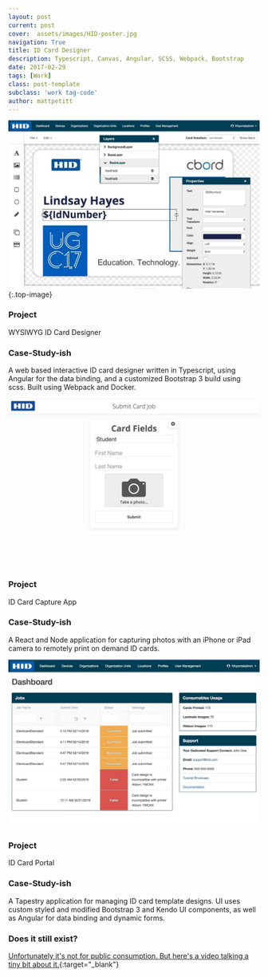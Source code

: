 ```yaml
---
layout: post
current: post
cover:  assets/images/HID-poster.jpg
navigation: True
title: ID Card Designer
description: Typescript, Canvas, Angular, SCSS, Webpack, Bootstrap
date: 2017-02-29
tags: [Work]
class: post-template
subclass: 'work tag-code'
author: mattpetitt
---
```


[screenshot]: /assets/images/card-designer.jpg "Screenshot"
![Card Designer Screenshot][screenshot]{:.top-image}

### Project
WYSIWYG ID Card Designer

### Case-Study-ish
A web based interactive ID card designer written in Typescript, using Angular for the data binding, and a customized Bootstrap 3 build using scss. Built using Webpack and Docker.

[screenshot2]: /assets/images/capture-app.jpg "Screenshot2"
![Card Management App Screenshot][screenshot2]

### Project
ID Card Capture App

### Case-Study-ish
A React and Node application for capturing photos with an iPhone or iPad camera to remotely print on demand ID cards.

[screenshot3]: /assets/images/card-management-app.jpg "Screenshot3"
![Card Management App Screenshot][screenshot3]

### Project
ID Card Portal

### Case-Study-ish
A Tapestry application for managing ID card template designs. UI uses custom styled and modified Bootstrap 3 and Kendo UI components, as well as Angular for data binding and dynamic forms.

### Does it still exist?
[Unfortunately it's not for public consumption. But here's a video talking a tiny bit about it.](https://www.youtube.com/watch?v=nLlHYBISog8){:target="_blank"}
